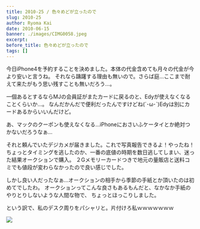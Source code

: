 ```yaml
---
title: 2010-25 / 色々めどが立ったので
slug: 2010-25
author: Ryoma Kai
date: 2010-06-15
banner: ./images/CIMG0058.jpeg
excerpt: 
before_title: 色々めどが立ったので
tags: []
---
```


今日iPhone4を予約することを決めました。本体の代金含めても月々の代金が今より安いと言うね。
それなら躊躇する理由も無いので。さらば庭…ここまで耐えて来たがもう思い残すことも無いだろう…。

一個あるとするならMJの会員証がまたカードに戻るのと、Edyが使えなくなることくらいか…。
なんだかんだで便利だったんですけどね(´･ω･`)Edyは別にカードあるからいいんだけど。

あ、マックのクーポンも使えなくなる…iPhoneにおさいふケータイとか絶対つかないだろうなぁ…

それと頼んでいたデジカメが届きました。これで写真報告できるよ！やったね！
ちょっとタイミングを逃したのか、一番の底値の時期を数日逃してしまい、迷った結果オークションで購入。
２Gメモリーカードつきで地元の量販店と送料コミでも値段が変わらなかったので良い感じでした。

しかし良い人だったなぁ…オークションの相手から季節の手紙とか頂いたのは初めてでしたわ。
オークションってこんな良さもあるもんだと、なかなか手紙のやりとりしないような人間な物で、
ちょっとほっこりしました。

という訳で、私のデスク周りをパシャリと。片付けろ私ｗｗｗｗｗｗｗ

![](./images/CIMG0058.jpeg)
